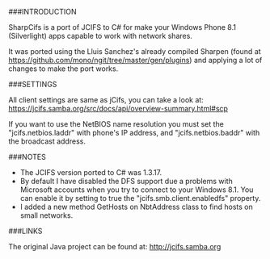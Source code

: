 ###INTRODUCTION


SharpCifs is a port of JCIFS to C# for make your Windows Phone 8.1 (Silverlight) apps capable to 
work with network shares. 

It was ported using the Lluis Sanchez's already compiled Sharpen (found at 
https://github.com/mono/ngit/tree/master/gen/plugins) and applying a lot of changes to make the port works.

###SETTINGS

All client settings are same as jCifs, you can take a look at: https://jcifs.samba.org/src/docs/api/overview-summary.html#scp

If you want to use the NetBIOS name resolution you must set the "jcifs.netbios.laddr" with phone's IP address, and "jcifs.netbios.baddr" with the broadcast address.


###NOTES

- The JCIFS version ported to C# was 1.3.17.
- By default I have disabled the DFS support due a problems with Microsoft accounts when you try to connect to your Windows 8.1. You can enable it by setting to true the "jcifs.smb.client.enabledfs" property. 
- I added a new method GetHosts on NbtAddress class to find hosts on small networks. 


###LINKS

The original Java project can be found at: http://jcifs.samba.org
